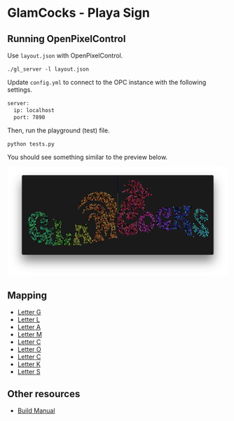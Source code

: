 # GlamCocks - Playa Sign

## Running OpenPixelControl

Use `layout.json` with OpenPixelControl.
```
./gl_server -l layout.json
```

Update `config.yml` to connect to the OPC instance with the following settings.
```
server: 
  ip: localhost
  port: 7890
```

Then, run the playground (test) file.
```
python tests.py
```

You should see something similar to the preview below.

![Preview of OpenPixelControl](https://github.com/GlamCocks/playa-sign/blob/master/resources/images/preview.png?raw=true)

## Mapping 

* [Letter G](https://github.com/GlamCocks/playa-sign/blob/master/resources/mapping/G.pdf?raw=true)
* [Letter L](https://github.com/GlamCocks/playa-sign/blob/master/resources/mapping/L.pdf?raw=true)
* [Letter A](https://github.com/GlamCocks/playa-sign/blob/master/resources/mapping/A.pdf?raw=true)
* [Letter M](https://github.com/GlamCocks/playa-sign/blob/master/resources/mapping/M.pdf?raw=true)
* [Letter C](https://github.com/GlamCocks/playa-sign/blob/master/resources/mapping/BigC.pdf?raw=true)
* [Letter O](https://github.com/GlamCocks/playa-sign/blob/master/resources/mapping/O.pdf?raw=true)
* [Letter C](https://github.com/GlamCocks/playa-sign/blob/master/resources/mapping/C.pdf?raw=true)
* [Letter K](https://github.com/GlamCocks/playa-sign/blob/master/resources/mapping/K.pdf?raw=true)
* [Letter S](https://github.com/GlamCocks/playa-sign/blob/master/resources/mapping/S.pdf?raw=true)

## Other resources 

* [Build Manual](https://github.com/GlamCocks/playa-sign/blob/master/resources/build/Build%20Manual.pdf?raw=true)

